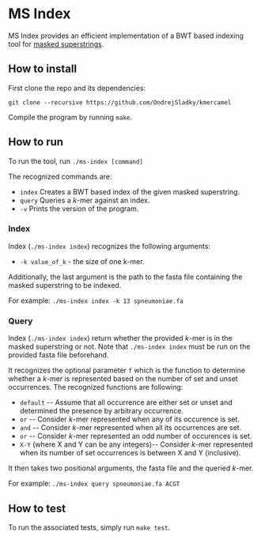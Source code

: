# MS Index

MS Index provides an efficient implementation of a BWT based indexing tool for
[masked superstrings](https://doi.org/10.1101/2023.02.01.526717).

## How to install

First clone the repo and its dependencies:

```
git clone --recursive https://github.com/OndrejSladky/kmercamel
```

Compile the program by running `make`.

## How to run

To run the tool, run `./ms-index [command]`

The recognized commands are:

- `index` Creates a BWT based index of the given masked superstring.
- `query` Queries a $k$-mer against an index.
- `-v`    Prints the version of the program.

### Index

Index (`./ms-index index`) recognizes the following arguments:

- `-k value_of_k` - the size of one k-mer.

Additionally, the last argument is the path to the fasta file containing the masked superstring
to be indexed.

For example: `./ms-index index -k 13 spneumoniae.fa` 

### Query

Index (`./ms-index index`) return whether the provided $k$-mer is in the masked superstring or not.
Note that `./ms-index index` must be run on the provided fasta file beforehand.

It recognizes the optional parameter `f` which is the function to determine whether a $k$-mer
is represented based on the number of set and unset occurrences.
The recognized functions are following:

- `default` -- Assume that all occurrence are either set or unset and determined the presence by arbitrary occurrence.
- `or` -- Consider $k$-mer represented when any of its occurence is set.
- `and` -- Consider $k$-mer represented when all its occurrences are set.
- `or` -- Consider $k$-mer represented an odd number of occurences is set.
- `X-Y` (where X and Y can be any integers)-- Consider $k$-mer represented when its number of set occurrences is between X and Y (inclusive).

It then takes two positional arguments, the fasta file and the queried $k$-mer.

For example: `./ms-index query spneumoniae.fa ACGT`

## How to test

To run the associated tests, simply run `make test`.

